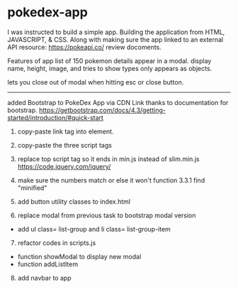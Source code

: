 # pokedex-app
I was instructed to build a simple app. 
Building the application from HTML, JAVASCRIPT, & CSS.
Along with making sure the app linked to an external API
resource: 
https://pokeapi.co/
review docoments.

Features of app
list of 150 pokemon 
details appear in a modal.
display name, height, image, and tries to show types only appears as objects.

lets you close out of modal when hitting esc or close button.

--------------------------------------------------------------

added Bootstrap to PokeDex App via CDN Link thanks to documentation for bootstrap.
https://getbootstrap.com/docs/4.3/getting-started/introduction/#quick-start

1. copy-paste link tag into <head> element.
2. copy-paste the three script tags 
3. replace top script tag so it ends in min.js instead of slim.min.js
https://code.jquery.com/jquery/
4. make sure the numbers match or else it won't function 3.3.1 find "minified"

5. add button utility classes to index.html
6. replace modal from previous task to bootstrap modal version
- add ul class= list-group and li class= list-group-item
7. refactor codes in scripts.js 
- function showModal to display new modal
- function addListItem 
8. add navbar to app 






